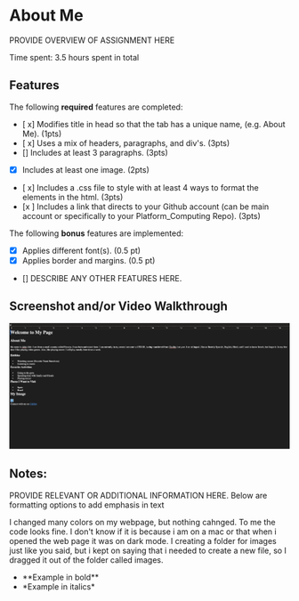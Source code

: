 # About Me

PROVIDE OVERVIEW OF ASSIGNMENT HERE

Time spent:  3.5 hours spent in total

## Features

The following **required** features are completed:

- [ x] Modifies title in head so that the tab has a unique name, (e.g. About Me). (1pts)
- [ x] Uses a mix of headers, paragraphs, and div's. (3pts)
- [] Includes at least 3 paragraphs. (3pts)
- [x] Includes at least one image. (2pts)
- [ x] Includes a .css file to style with at least 4 ways to format the elements in the html. (3pts)
- [x ] Includes a link that directs to your Github account (can be main account or specifically to your Platform_Computing Repo). (3pts)

The following **bonus** features are implemented:

- [x] Applies different font(s). (0.5 pt)
- [x] Applies border and margins. (0.5 pt)
- [] DESCRIBE ANY OTHER FEATURES HERE.

## Screenshot and/or Video Walkthrough

<img src="Screenshot.png" title='A1 Screenshots' width='' alt='Screenshot' />


## Notes:
PROVIDE RELEVANT OR ADDITIONAL INFORMATION HERE. Below are formatting options to add emphasis in text

I changed many colors on my webpage, but nothing cahnged. To me the code looks fine. I don't know if it is because i am on a mac or that when i opened the web page it was on dark mode. I creating a folder for images just like you said, but i kept on saying that i needed to create a new file, so I dragged it out of the folder called images.

<ul>
  <li>**Example in bold**</li>
  <li>*Example in italics*</li>
</ul>

